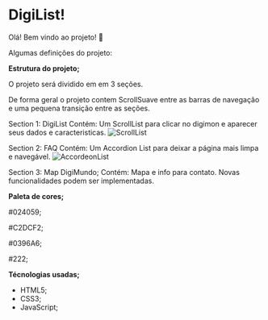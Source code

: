 # DigiList!

Olá! Bem vindo ao projeto! :wave:

Algumas definições do projeto:

**Estrutura do projeto;**

O projeto será dividido em em 3 seções.

De forma geral o projeto contem ScrollSuave entre as barras de navegação e uma pequena transição entre as seções.

Section 1: DigiList
Contém: Um ScrollList para clicar no digimon e aparecer seus dados e caracteristicas.
![ScrollList](https://user-images.githubusercontent.com/78385509/111173101-2605f000-8585-11eb-8e8a-232b3be23460.png)

Section 2: FAQ
Contém: Um Accordion List para deixar a página mais limpa e navegável.
![AccordeonList](https://user-images.githubusercontent.com/78385509/111173992-d3790380-8585-11eb-9d4c-d31ce1906839.png)


Section 3: Map DigiMundo;
Contém: Mapa e info para contato. Novas funcionalidades podem ser implementadas.


**Paleta de cores;**

\#024059;

\#C2DCF2;

\#0396A6;

#222;

**Técnologias usadas;**
- HTML5;
- CSS3;
- JavaScript;
